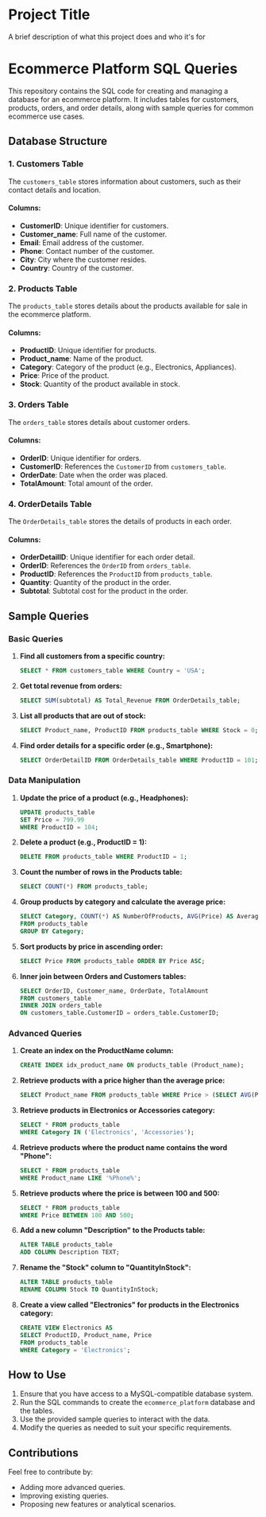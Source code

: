 
# Project Title

A brief description of what this project does and who it's for


# Ecommerce Platform SQL Queries

This repository contains the SQL code for creating and managing a database for an ecommerce platform. It includes tables for customers, products, orders, and order details, along with sample queries for common ecommerce use cases.

## Database Structure

### 1. **Customers Table**

The `customers_table` stores information about customers, such as their contact details and location.

#### Columns:
- **CustomerID**: Unique identifier for customers.
- **Customer_name**: Full name of the customer.
- **Email**: Email address of the customer.
- **Phone**: Contact number of the customer.
- **City**: City where the customer resides.
- **Country**: Country of the customer.

### 2. **Products Table**

The `products_table` stores details about the products available for sale in the ecommerce platform.

#### Columns:
- **ProductID**: Unique identifier for products.
- **Product_name**: Name of the product.
- **Category**: Category of the product (e.g., Electronics, Appliances).
- **Price**: Price of the product.
- **Stock**: Quantity of the product available in stock.

### 3. **Orders Table**

The `orders_table` stores details about customer orders.

#### Columns:
- **OrderID**: Unique identifier for orders.
- **CustomerID**: References the `CustomerID` from `customers_table`.
- **OrderDate**: Date when the order was placed.
- **TotalAmount**: Total amount of the order.

### 4. **OrderDetails Table**

The `OrderDetails_table` stores the details of products in each order.

#### Columns:
- **OrderDetailID**: Unique identifier for each order detail.
- **OrderID**: References the `OrderID` from `orders_table`.
- **ProductID**: References the `ProductID` from `products_table`.
- **Quantity**: Quantity of the product in the order.
- **Subtotal**: Subtotal cost for the product in the order.

## Sample Queries

### Basic Queries

1. **Find all customers from a specific country:**
    ```sql
    SELECT * FROM customers_table WHERE Country = 'USA';
    ```

2. **Get total revenue from orders:**
    ```sql
    SELECT SUM(subtotal) AS Total_Revenue FROM OrderDetails_table;
    ```

3. **List all products that are out of stock:**
    ```sql
    SELECT Product_name, ProductID FROM products_table WHERE Stock = 0;
    ```

4. **Find order details for a specific order (e.g., Smartphone):**
    ```sql
    SELECT OrderDetailID FROM OrderDetails_table WHERE ProductID = 101;
    ```

### Data Manipulation

1. **Update the price of a product (e.g., Headphones):**
    ```sql
    UPDATE products_table
    SET Price = 799.99
    WHERE ProductID = 104;
    ```

2. **Delete a product (e.g., ProductID = 1):**
    ```sql
    DELETE FROM products_table WHERE ProductID = 1;
    ```

3. **Count the number of rows in the Products table:**
    ```sql
    SELECT COUNT(*) FROM products_table;
    ```

4. **Group products by category and calculate the average price:**
    ```sql
    SELECT Category, COUNT(*) AS NumberOfProducts, AVG(Price) AS AveragePrice
    FROM products_table
    GROUP BY Category;
    ```

5. **Sort products by price in ascending order:**
    ```sql
    SELECT Price FROM products_table ORDER BY Price ASC;
    ```

6. **Inner join between Orders and Customers tables:**
    ```sql
    SELECT OrderID, Customer_name, OrderDate, TotalAmount
    FROM customers_table
    INNER JOIN orders_table
    ON customers_table.CustomerID = orders_table.CustomerID;
    ```

### Advanced Queries

1. **Create an index on the ProductName column:**
    ```sql
    CREATE INDEX idx_product_name ON products_table (Product_name);
    ```

2. **Retrieve products with a price higher than the average price:**
    ```sql
    SELECT Product_name FROM products_table WHERE Price > (SELECT AVG(Price) FROM products_table);
    ```

3. **Retrieve products in Electronics or Accessories category:**
    ```sql
    SELECT * FROM products_table
    WHERE Category IN ('Electronics', 'Accessories');
    ```

4. **Retrieve products where the product name contains the word "Phone":**
    ```sql
    SELECT * FROM products_table
    WHERE Product_name LIKE '%Phone%';
    ```

5. **Retrieve products where the price is between 100 and 500:**
    ```sql
    SELECT * FROM products_table
    WHERE Price BETWEEN 100 AND 500;
    ```

6. **Add a new column "Description" to the Products table:**
    ```sql
    ALTER TABLE products_table
    ADD COLUMN Description TEXT;
    ```

7. **Rename the "Stock" column to "QuantityInStock":**
    ```sql
    ALTER TABLE products_table
    RENAME COLUMN Stock TO QuantityInStock;
    ```

8. **Create a view called "Electronics" for products in the Electronics category:**
    ```sql
    CREATE VIEW Electronics AS
    SELECT ProductID, Product_name, Price
    FROM products_table
    WHERE Category = 'Electronics';
    ```

## How to Use

1. Ensure that you have access to a MySQL-compatible database system.
2. Run the SQL commands to create the `ecommerce_platform` database and the tables.
3. Use the provided sample queries to interact with the data.
4. Modify the queries as needed to suit your specific requirements.

## Contributions

Feel free to contribute by:

- Adding more advanced queries.
- Improving existing queries.
- Proposing new features or analytical scenarios.










